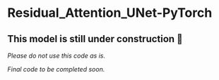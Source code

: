 # Residual_Attention_UNet-PyTorch

## This model is still under construction 🚧

_Please do not use this code as is._

_Final code to be completed soon._
